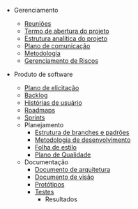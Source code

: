 * Gerenciamento

  * [Reuniões](docs/reunioes.md)
  * [Termo de abertura do projeto]()
  * [Estrutura analítica do projeto]()
  * [Plano de comunicação](docs/Plano-comunicacao.md)
  * [Metodologia]()
  * [Gerenciamento de Riscos]()

* Produto de software
  * [Plano de elicitação]()
  * [Backlog]()
  * [Histórias de usuário]()
  * [Roadmaps]()
  * [Sprints]()
  * Planejamento
    * [Estrutura de branches e padrões]()
    * [Metodologia de desenvolvimento]()
    * [Folha de estilo]()
    * [Plano de Qualidade]()
  * Documentação
    * [Documento de arquitetura]()
    * [Documento de visão]()
    * [Protótipos]()
    * [Testes]()
      * Resultados
